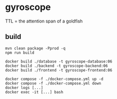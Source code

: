 # gyroscope
TTL = the attention span of a goldfish

## build
```
mvn clean package -Pprod -q
npm run build
```

```
docker build ./database -t gyroscope-database:06
docker build ./backend -t gyroscope-backend:06
docker build ./frontend -t gyroscope-frontend:06
```

```
docker compose -f ./docker-compose.yml up -d
docker compose -f ./docker-compose.yml down
docker logs [...] 
docker exec -it [...] bash
```
